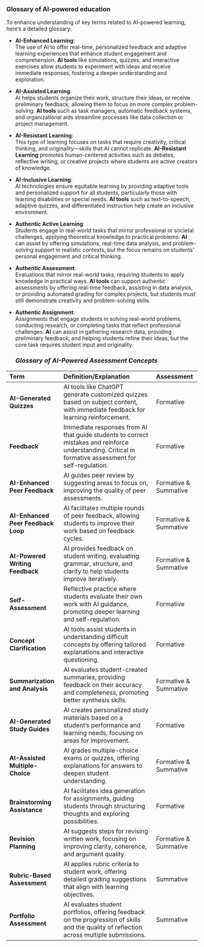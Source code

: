 
### Glossary of AI-powered education

To enhance understanding of key terms related to AI-powered learning, here’s a detailed glossary:

* **AI-Enhanced Learning**:  
  The use of AI to offer real-time, personalized feedback and adaptive learning experiences that enhance student engagement and comprehension. **AI tools** like simulations, quizzes, and interactive exercises allow students to experiment with ideas and receive immediate responses, fostering a deeper understanding and exploration.  
* **AI-Assisted Learning**:  
  AI helps students organize their work, structure their ideas, or receive preliminary feedback, allowing them to focus on more complex problem-solving. **AI tools** such as task managers, automatic feedback systems, and organizational aids streamline processes like data collection or project management.  
* **AI-Resistant Learning**:  
  This type of learning focuses on tasks that require creativity, critical thinking, and originality—skills that AI cannot replicate. **AI-Resistant Learning** promotes human-centered activities such as debates, reflective writing, or creative projects where students are active creators of knowledge.  
* **AI-Inclusive Learning**:  
  AI technologies ensure equitable learning by providing adaptive tools and personalized support for all students, particularly those with learning disabilities or special needs. **AI tools** such as text-to-speech, adaptive quizzes, and differentiated instruction help create an inclusive environment.  
* **Authentic Active Learning**:  
  Students engage in real-world tasks that mirror professional or societal challenges, applying theoretical knowledge to practical problems. **AI** can assist by offering simulations, real-time data analysis, and problem-solving support in realistic contexts, but the focus remains on students' personal engagement and critical thinking.  
* **Authentic Assessment**:  
  Evaluations that mirror real-world tasks, requiring students to apply knowledge in practical ways. **AI tools** can support authentic assessments by offering real-time feedback, assisting in data analysis, or providing automated grading for complex projects, but students must still demonstrate creativity and problem-solving skills.  
* **Authentic Assignment**:  
  Assignments that engage students in solving real-world problems, conducting research, or completing tasks that reflect professional challenges. **AI** can assist in gathering research data, providing preliminary feedback, and helping students refine their ideas, but the core task requires student input and originality.

  ### ***Glossary of AI-Powered Assessment Concepts***

| Term | Definition/Explanation | Assessment |
| :---- | :---- | :---- |
| **AI-Generated Quizzes** | AI tools like ChatGPT generate customized quizzes based on subject content, with immediate feedback for learning reinforcement. | Formative |
| **Feedback** | Immediate responses from AI that guide students to correct mistakes and reinforce understanding. Critical in formative assessment for self-regulation. | Formative |
| **AI-Enhanced Peer Feedback** | AI guides peer review by suggesting areas to focus on, improving the quality of peer assessments. | Formative & Summative |
| **AI-Enhanced Peer Feedback Loop** | AI facilitates multiple rounds of peer feedback, allowing students to improve their work based on feedback cycles. | Formative & Summative |
| **AI-Powered Writing Feedback** | AI provides feedback on student writing, evaluating grammar, structure, and clarity to help students improve iteratively. | Formative & Summative |
| **Self-Assessment** | Reflective practice where students evaluate their own work with AI guidance, promoting deeper learning and self-regulation. | Formative |
| **Concept Clarification** | AI tools assist students in understanding difficult concepts by offering tailored explanations and interactive questioning. | Formative |
| **Summarization and Analysis** | AI evaluates student-created summaries, providing feedback on their accuracy and completeness, promoting better synthesis skills. | Formative & Summative |
| **AI-Generated Study Guides** | AI creates personalized study materials based on a student’s performance and learning needs, focusing on areas for improvement. | Formative |
| **AI-Assisted Multiple-Choice** | AI grades multiple-choice exams or quizzes, offering explanations for answers to deepen student understanding. | Formative & Summative |
| **Brainstorming Assistance** | AI facilitates idea generation for assignments, guiding students through structuring thoughts and exploring possibilities. | Formative |
| **Revision Planning** | AI suggests steps for revising written work, focusing on improving clarity, coherence, and argument quality. | Formative & Summative |
| **Rubric-Based Assessment** | AI applies rubric criteria to student work, offering detailed grading suggestions that align with learning objectives. | Summative |
| **Portfolio Assessment** | AI evaluates student portfolios, offering feedback on the progression of skills and the quality of reflection across multiple submissions. | Summative |


### 